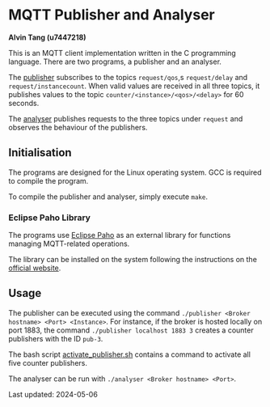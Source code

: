 # MQTT Publisher and Analyser

**Alvin Tang (u7447218)**

This is an MQTT client implementation written in the C programming language.
There are two programs, a publisher and an analyser.

The [publisher](publisher.c) subscribes to the topics `request/qos`,s
`request/delay` and `request/instancecount`. When valid values are received in
all three topics, it publishes values to the topic
`counter/<instance>/<qos>/<delay>` for 60 seconds.

The [analyser](analyser.c) publishes requests to the three topics under
`request` and observes the behaviour of the publishers.

## Initialisation

The programs are designed for the Linux operating system. GCC is required to
compile the program.

To compile the publisher and analyser, simply execute `make`.

### Eclipse Paho Library

The programs use [Eclipse Paho](https://eclipse.dev/paho/) as an external
library for functions managing MQTT-related operations.

The library can be installed on the system following the
instructions on the
[official website](https://eclipse.dev/paho/index.php?page=clients/c/index.php).

## Usage

The publisher can be executed using the command
`./publisher <Broker hostname> <Port> <Instance>`.
For instance, if the broker is hosted locally on port 1883, the command
`./publisher localhost 1883 3` creates a counter publishers with the ID `pub-3`.

The bash script [activate_publisher.sh](activate_publisher.sh) contains a
command to activate all five counter publishers.

The analyser can be run with `./analyser <Broker hostname> <Port>`.

Last updated: 2024-05-06
